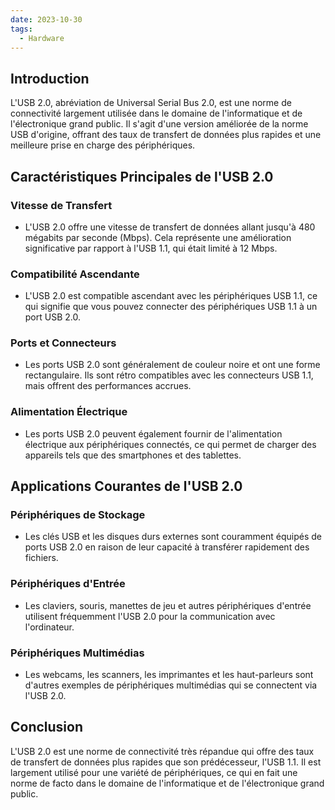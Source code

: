 ```yaml
---
date: 2023-10-30
tags:
  - Hardware
---
```

## Introduction
L'USB 2.0, abréviation de Universal Serial Bus 2.0, est une norme de connectivité largement utilisée dans le domaine de l'informatique et de l'électronique grand public. Il s'agit d'une version améliorée de la norme USB d'origine, offrant des taux de transfert de données plus rapides et une meilleure prise en charge des périphériques.

## Caractéristiques Principales de l'USB 2.0

### Vitesse de Transfert
- L'USB 2.0 offre une vitesse de transfert de données allant jusqu'à 480 mégabits par seconde (Mbps). Cela représente une amélioration significative par rapport à l'USB 1.1, qui était limité à 12 Mbps.

### Compatibilité Ascendante
- L'USB 2.0 est compatible ascendant avec les périphériques USB 1.1, ce qui signifie que vous pouvez connecter des périphériques USB 1.1 à un port USB 2.0.

### Ports et Connecteurs
- Les ports USB 2.0 sont généralement de couleur noire et ont une forme rectangulaire. Ils sont rétro compatibles avec les connecteurs USB 1.1, mais offrent des performances accrues.

### Alimentation Électrique
- Les ports USB 2.0 peuvent également fournir de l'alimentation électrique aux périphériques connectés, ce qui permet de charger des appareils tels que des smartphones et des tablettes.

## Applications Courantes de l'USB 2.0

### Périphériques de Stockage
- Les clés USB et les disques durs externes sont couramment équipés de ports USB 2.0 en raison de leur capacité à transférer rapidement des fichiers.

### Périphériques d'Entrée
- Les claviers, souris, manettes de jeu et autres périphériques d'entrée utilisent fréquemment l'USB 2.0 pour la communication avec l'ordinateur.

### Périphériques Multimédias
- Les webcams, les scanners, les imprimantes et les haut-parleurs sont d'autres exemples de périphériques multimédias qui se connectent via l'USB 2.0.

## Conclusion
L'USB 2.0 est une norme de connectivité très répandue qui offre des taux de transfert de données plus rapides que son prédécesseur, l'USB 1.1. Il est largement utilisé pour une variété de périphériques, ce qui en fait une norme de facto dans le domaine de l'informatique et de l'électronique grand public.
